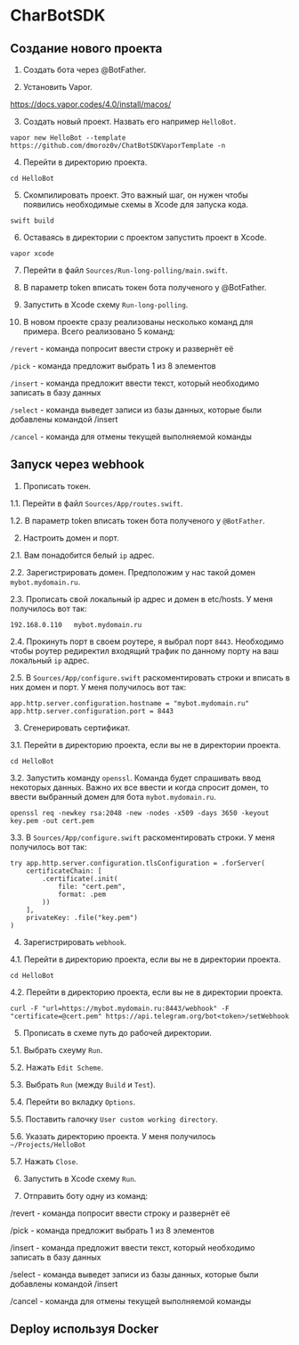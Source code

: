 # CharBotSDK

## Создание нового проекта

1. Создать бота через @BotFather.

2. Установить Vapor.

https://docs.vapor.codes/4.0/install/macos/

3. Cоздать новый проект. Назвать его например `HelloBot`.

`vapor new HelloBot --template https://github.com/dmoroz0v/ChatBotSDKVaporTemplate -n`

4. Перейти в директорию проекта.

`cd HelloBot`

5. Скомпилировать проект. Это важный шаг, он нужен чтобы появились необходимые схемы в Xcode для запуска кода.

`swift build`

6. Оставаясь в директории с проектом запустить проект в Xcode.

`vapor xcode`

7. Перейти в файл `Sources/Run-long-polling/main.swift`.

8. В параметр token вписать токен бота полученого у @BotFather.

9. Запустить в Xcode схему `Run-long-polling`.

10. В новом проекте сразу реализованы несколько команд для примера. Всего реализовано 5 команд:

`/revert` - команда попросит ввести строку и развернёт её

`/pick` - команда предложит выбрать 1 из 8 элементов

`/insert` - команда предложит ввести текст, который необходимо записать в базу данных

`/select` - команда выведет записи из базы данных, которые были добавлены командой /insert

`/cancel` - команда для отмены текущей выполняемой команды

## Запуск через webhook

1. Прописать токен.

1.1. Перейти в файл `Sources/App/routes.swift`.

1.2. В параметр token вписать токен бота полученого у `@BotFather`.

2. Настроить домен и порт.

2.1. Вам понадобится белый `ip` адрес.

2.2. Зарегистрировать домен. Предположим у нас такой домен `mybot.mydomain.ru`.

2.3. Прописать свой локальный ip адрес и домен в etc/hosts. У меня получилось вот так:

`192.168.0.110   mybot.mydomain.ru`

2.4. Прокинуть порт в своем роутере, я выбрал порт `8443`. Необходимо чтобы роутер редиректил входящий трафик по данному порту на ваш локальный `ip` адрес.

2.5. В `Sources/App/configure.swift` раcкоментировать строки и вписать в них домен и порт. У меня получилось вот так:

    app.http.server.configuration.hostname = "mybot.mydomain.ru"
    app.http.server.configuration.port = 8443

3. Сгенерировать сертификат.

3.1. Перейти в директорию проекта, если вы не в директории проекта.

`cd HelloBot`

3.2. Запустить команду `openssl`. Команда будет спрашивать ввод некоторых данных. Важно их все ввести и когда спросит домен, то ввести выбранный домен для бота `mybot.mydomain.ru`.

`openssl req -newkey rsa:2048 -new -nodes -x509 -days 3650 -keyout key.pem -out cert.pem`

3.3. В `Sources/App/configure.swift` раскоментировать строки. У меня получилось вот так:

    try app.http.server.configuration.tlsConfiguration = .forServer(
        certificateChain: [
            .certificate(.init(
                file: "cert.pem",
                format: .pem
            ))
        ],
        privateKey: .file("key.pem")
    )

4. Зарегистрировать `webhook`.

4.1. Перейти в директорию проекта, если вы не в директории проекта.

`cd HelloBot`

4.2. Перейти в директорию проекта, если вы не в директории проекта.

`curl -F "url=https://mybot.mydomain.ru:8443/webhook" -F "certificate=@cert.pem" https://api.telegram.org/bot<token>/setWebhook`

5. Прописать в схеме путь до рабочей директории.

5.1. Выбрать схеуму `Run`.

5.2. Нажать `Edit Scheme`.

5.3. Выбрать `Run` (между `Build` и `Test`).

5.4. Перейти во вкладку `Options`.

5.5. Поставить галочку `User custom working directory`.

5.6. Указать директорию проекта. У меня получилось `~/Projects/HelloBot`

5.7. Нажать `Close`.

6. Запустить в Xcode схему `Run`.

7. Отправить боту одну из команд:

/revert - команда попросит ввести строку и развернёт её

/pick - команда предложит выбрать 1 из 8 элементов

/insert - команда предложит ввести текст, который необходимо записать в базу данных

/select - команда выведет записи из базы данных, которые были добавлены командой /insert

/cancel - команда для отмены текущей выполняемой команды

## Deploy используя Docker
